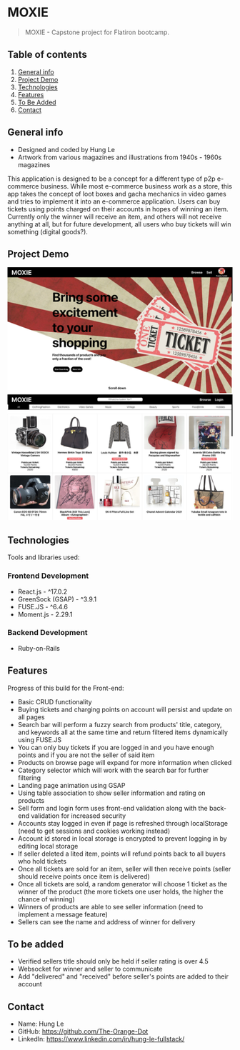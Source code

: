 # MOXIE

> MOXIE - Capstone project for Flatiron bootcamp.

## Table of contents

1. [General info](#general)
2. [Project Demo](#project)
3. [Technologies](#technologies)
4. [Features](#features)
5. [To Be Added](#to-be-added)
6. [Contact](#contact)

<a name="general"></a>

## General info

- Designed and coded by Hung Le
- Artwork from various magazines and illustrations from 1940s - 1960s magazines

This application is designed to be a concept for a different type of p2p e-commerce business. While most e-commerce business work as a store, this app takes the concept of loot boxes and gacha mechanics in video games and tries to implement it into an e-commerce application. Users can buy tickets using points charged on their accounts in hopes of winning an item. Currently only the winner will receive an item, and others will not receive anything at all, but for future development, all users who buy tickets will win something (digital goods?).

<a name="project"></a>

## Project Demo

<div align="center">
<kbd>
<img src="./moxie-screenshot.png">
</kbd>
</div>

<div align="center">
<kbd>
<img src="./moxie-screenshot2.png">
</kbd>
</div>

<a name="technologies"></a>

## Technologies

Tools and libraries used:

### Frontend Development

- React.js - ^17.0.2
- GreenSock (GSAP) - ^3.9.1
- FUSE.JS - ^6.4.6
- Moment.js - 2.29.1

### Backend Development

- Ruby-on-Rails

<a name="features"></a>

## Features

Progress of this build for the Front-end:

- Basic CRUD functionality
- Buying tickets and charging points on account will persist and update on all pages
- Search bar will perform a fuzzy search from products' title, category, and keywords all at the same time and return filtered items dynamically using FUSE.JS
- You can only buy tickets if you are logged in and you have enough points and if you are not the seller of said item
- Products on browse page will expand for more information when clicked
- Category selector which will work with the search bar for further filtering
- Landing page animation using GSAP
- Using table association to show seller information and rating on products
- Sell form and login form uses front-end validation along with the back-end validation for increased security
- Accounts stay logged in even if page is refreshed through localStorage (need to get sessions and cookies working instead)
- Account id stored in local storage is encrypted to prevent logging in by editing local storage
- If seller deleted a lited item, points will refund points back to all buyers who hold tickets
- Once all tickets are sold for an item, seller will then receive points (seller should receive points once item is delivered)
- Once all tickets are sold, a random generator will choose 1 ticket as the winner of the product (the more tickets one user holds, the higher the chance of winning)
- Winners of products are able to see seller information (need to implement a message feature)
- Sellers can see the name and address of winner for delivery

<a name="to-be-added"></a>

## To be added

- Verified sellers title should only be held if seller rating is over 4.5
- Websocket for winner and seller to communicate
- Add "delivered" and "received" before seller's points are added to their account

<a name="contact"></a>

## Contact

- Name: Hung Le
- GitHub: https://github.com/The-Orange-Dot
- LinkedIn: https://www.linkedin.com/in/hung-le-fullstack/
